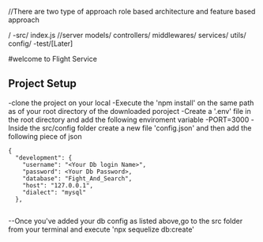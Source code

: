 //There are two type of approach role based architecture and feature based approach

/
 -src/
 index.js //server
 models/
 controllers/
 middlewares/
 services/
 utils/
 config/
-test/[Later]

#welcome to Flight Service

## Project Setup
-clone the project on your local
-Execute the 'npm install' on the same path as of your root directory of the downloaded poroject
-Create a '.env' file in the root directory and add the following enviroment variable 
-PORT=3000
-Inside the src/config folder create a new file 'config.json' and then add the following piece of json

```
{
  "development": {
    "username": "<Your Db login Name>",
    "password": <Your Db Password>,
    "database": "Fight_And_Search",
    "host": "127.0.0.1",
    "dialect": "mysql"
  },
 
```

--Once you've added your db config as listed above,go to the src folder from your terminal and execute 'npx sequelize db:create'